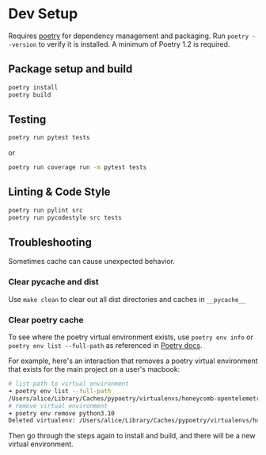# Dev Setup

Requires [poetry](https://python-poetry.org/docs/) for dependency management and packaging.
Run `poetry --version` to verify it is installed. A minimum of Poetry 1.2 is required.

## Package setup and build

```bash
poetry install
poetry build
```

## Testing

```bash
poetry run pytest tests
```

or

```bash
poetry run coverage run -m pytest tests
```

## Linting & Code Style

```bash
poetry run pylint src
poetry run pycodestyle src tests
```

## Troubleshooting

Sometimes cache can cause unexpected behavior.

### Clear pycache and dist

Use `make clean` to clear out all dist directories and caches in `__pycache__`

### Clear poetry cache

To see where the poetry virtual environment exists, use `poetry env info` or `poetry env list --full-path` as referenced in [Poetry docs](https://python-poetry.org/docs/managing-environments/).

For example, here's an interaction that removes a poetry virtual environment that exists for the main project on a user's macbook:

```bash
# list path to virtual environment
➜ poetry env list --full-path
/Users/alice/Library/Caches/pypoetry/virtualenvs/honeycomb-opentelemetry-p9yAYVmc-py3.10 (Activated)
# remove virtual environment
➜ poetry env remove python3.10
Deleted virtualenv: /Users/alice/Library/Caches/pypoetry/virtualenvs/honeycomb-opentelemetry-p9yAYVmc-py3.10
```

Then go through the steps again to install and build, and there will be a new virtual environment.
